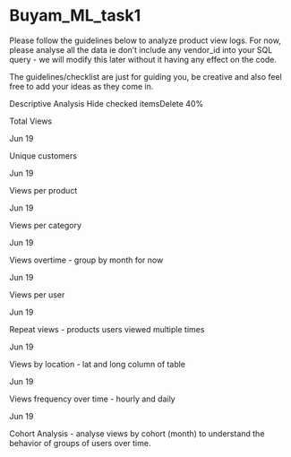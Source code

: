 # Buyam_ML_task1



Please follow the guidelines below to analyze product view logs. For now, please analyse all the data ie don’t include any vendor_id into your SQL query - we will modify this later without it having any effect on the code.

The guidelines/checklist are just for guiding you, be creative and also feel free to add your ideas as they come in.

Descriptive Analysis
Hide checked itemsDelete
40%

Total Views

Jun 19


Unique customers

Jun 19


Views per product

Jun 19


Views per category

Jun 19


Views overtime - group by month for now

Jun 19


Views per user

Jun 19


Repeat views - products users viewed multiple times

Jun 19


Views by location - lat and long column of table

Jun 19


Views frequency over time - hourly and daily

Jun 19


Cohort Analysis - analyse views by cohort (month) to understand the behavior of groups of users over time.